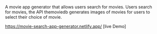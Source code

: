 A movie app generator that allows users search for movies. Users search for movies, the API themoviedb generates images of movies for users to select their choice of movie.

https://movie-search-app-generator.netlify.app/ [live Demo]